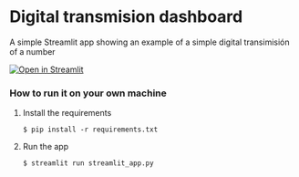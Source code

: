 # Digital transmision dashboard

A simple Streamlit app showing an example of a simple digital transimisión of a number

[![Open in Streamlit](https://static.streamlit.io/badges/streamlit_badge_black_white.svg)](https://digital-tranmission.streamlit.app/)

### How to run it on your own machine

1. Install the requirements

   ```
   $ pip install -r requirements.txt
   ```

2. Run the app

   ```
   $ streamlit run streamlit_app.py
   ```
